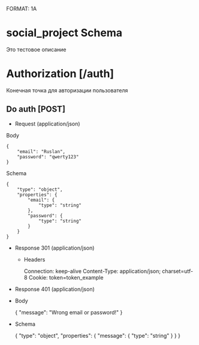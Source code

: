 FORMAT: 1A

# social_project Schema
Это тестовое описание

# Authorization [/auth]

Конечная точка для авторизации пользователя

## Do auth [POST]

+ Request (application/json)

Body

    {
        "email": "Ruslan",
        "password": "qwerty123"
    }

Schema

    {
        "type": "object",
        "properties": {
            "email": {
                "type": "string"
            },
            "password": {
                "type": "string"
            }
        }
    }

+ Response 301 (application/json)

    + Headers

        Connection: keep-alive
        Content-Type: application/json; charset=utf-8
        Cookie: token=token_example


+ Response 401 (application/json)

+ Body

    {
        "message": "Wrong email or password!"
    }

+ Schema

    {
        "type": "object",
        "properties": {
            "message": {
                "type": "string"
            }
        }
    }